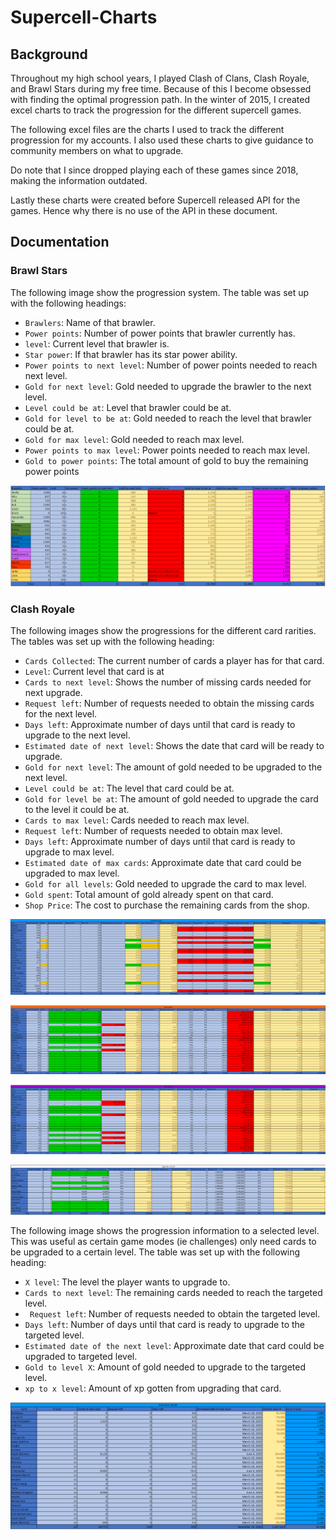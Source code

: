 # Supercell-Charts


## Background

Throughout my high school years, I played Clash of Clans, Clash Royale, and Brawl Stars during my free time. Because of this I become obsessed with finding the optimal progression path. In the winter of 2015, I created excel charts to track the progression for the different supercell games. 

The following excel files are the charts I used to track the different progression for my accounts. I also used these charts to give guidance to community members on what to upgrade.

Do note that I since dropped playing each of these games since 2018, making the information outdated.

Lastly these charts were created before Supercell released API for the games. Hence why there is no use of the API in these document.

## Documentation

### Brawl Stars
The following image show the progression system. The table was set up with the following headings:
- ```Brawlers```: Name of that brawler.
- ```Power points```: Number of power points that brawler currently has.
- ```level```: Current level that brawler is.
- ```Star power```: If that brawler has its star power ability.
- ```Power points to next level```: Number of power points needed to reach next level.
- ```Gold for next level```: Gold needed to upgrade the brawler to the next level.
- ```Level could be at```: Level that brawler could be at.
- ```Gold for level to be at```: Gold needed to reach the level that brawler could be at.
- ```Gold for max level```: Gold needed to reach max level.
- ```Power points to max level```: Power points needed to reach max level.
- ```Gold to power points```: The total amount of gold to buy the remaining power points

![Image of Brawl Stars Progress](https://github.com/DanielLashyn/Supercell-Charts/blob/main/Photos/Brawl_Stars_Progress.png?raw=true)



### Clash Royale
The following images show the progressions for the different card rarities. The tables was set up with the following heading:
- ```Cards Collected```: The current number of cards a player has for that card.
- ```Level```: Current level that card is at
- ```Cards to next level```: Shows the number of missing cards needed for next upgrade.
- ```Request left```: Number of requests needed to obtain the missing cards for the next level.
- ```Days left```: Approximate number of days until that card is ready to upgrade to the next level. 
- ```Estimated date of next level```: Shows the date that card will be ready to upgrade.
- ```Gold for next level```: The amount of gold needed to be upgraded to the next level.
- ```Level could be at```: The level that card could be at.
- ```Gold for level be at```: The amount of gold needed to upgrade the card to the level it could be at.
- ```Cards to max level```: Cards needed to reach max level.
- ```Request left```: Number of requests needed to obtain max level.
- ```Days left```: Approximate number of days until that card is ready to upgrade to max level.
- ```Estimated date of max cards```: Approximate date that card could be upgraded to max level.
- ```Gold for all levels```: Gold needed to upgrade the card to max level.
- ```Gold spent```: Total amount of gold already spent on that card.
- ```Shop Price```: The cost to purchase the remaining cards from the shop.

![Image of Common Progress](https://github.com/DanielLashyn/Supercell-Charts/blob/main/Photos/Clash_Royale_Common_Progress.png?raw=true)

![Image of Rare Progress](https://github.com/DanielLashyn/Supercell-Charts/blob/main/Photos/Clash_Royale_Rare_Progress.png?raw=true)

![Image of Epic Progress](https://github.com/DanielLashyn/Supercell-Charts/blob/main/Photos/Clash_Royale_Epic_Progress.png?raw=true)

![Image of Legendary Progress](https://github.com/DanielLashyn/Supercell-Charts/blob/main/Photos/Clash_Royale_Legendary_Progress.png?raw=true)


The following image shows the progression information to a selected level. This was useful as certain game modes (ie challenges) only need cards to be upgraded to a certain level. The table was set up with the following heading:
- ```X level```: The level the player wants to upgrade to.
- ```Cards to next level```: The remaining cards needed to reach the targeted level.
- ``` Request left```: Number of requests needed to obtain the targeted level.
- ```Days left```: Number of days until that card is ready to upgrade to the targeted level.
- ```Estimated date of the next level```: Approximate date that card could be upgraded to targeted level.
- ```Gold to level X```: Amount of gold needed to upgrade to the targeted level.
- ```xp to x level```: Amount of xp gotten from upgrading that card.

![Image of selected level](https://github.com/DanielLashyn/Supercell-Charts/blob/main/Photos/Clash_Royale_Common_What_If.png?raw=true)
